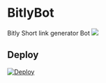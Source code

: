 # BitlyBot
Bitly Short link generator Bot 
<img src="https://tg-link.herokuapp.com/dl/0/AgADwqsxG01vyVY.jpg"  >

## Deploy
[![Deploy](https://www.herokucdn.com/deploy/button.svg)](https://heroku.com/deploy?template=https://github.com/lntechnical2/BitlyBot)
